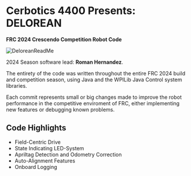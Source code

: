 # Cerbotics 4400 Presents: DELOREAN
**FRC 2024 Crescendo Competition Robot Code**

![DeloreanReadMe](https://github.com/TeamCerbotics4400/frc-2024-RobotCode/assets/91162718/c9bacd55-fb35-444e-a6e7-c85e037e6af7)

2024 Season software lead: **Roman Hernandez**.

The entirety of the code was written throughout the entire FRC 2024 build and competition season, using Java and the WPILib Java Control system libraries.

Each commit represents small or big changes made to improve the robot performance in the competitive enviroment of FRC, either implementing new features or debugging known problems.

## Code Highlights
* Field-Centric Drive
* State Indicating LED-System
* Apriltag Detection and Odometry Correction
* Auto-Alignment Features
* Onboard Logging
